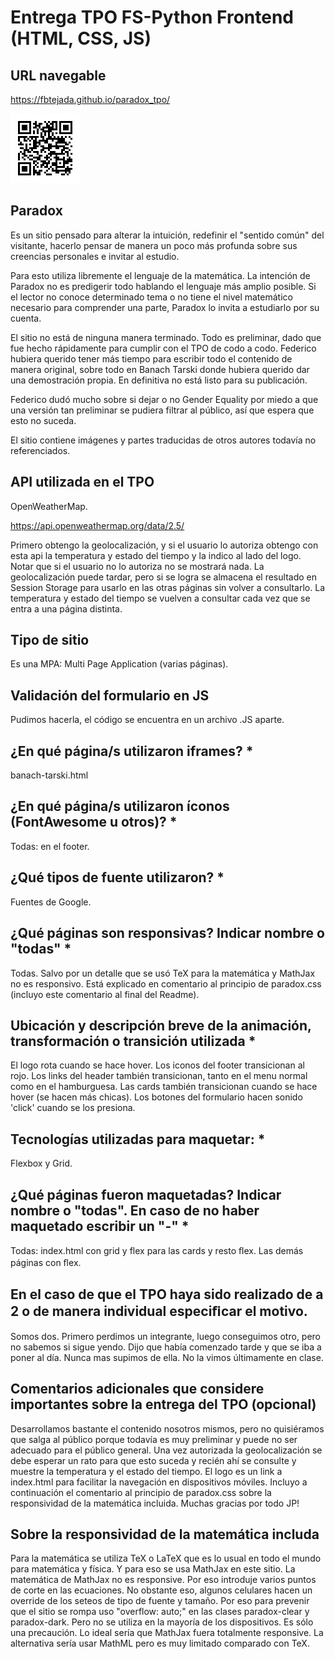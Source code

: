 # Entrega TPO FS-Python Frontend (HTML, CSS, JS)

## URL navegable

https://fbtejada.github.io/paradox_tpo/

![QR](images/paradox_tpo_QR.png)

## Paradox

Es un sitio pensado para alterar la intuición, redefinir el "sentido común" del visitante, hacerlo pensar de manera un poco más profunda sobre sus creencias personales e invitar al estudio.

Para esto utiliza libremente el lenguaje de la matemática. La intención de Paradox no es predigerir todo hablando el lenguaje más amplio posible. Si el lector no conoce determinado tema o no tiene el nivel matemático necesario para comprender una parte, Paradox lo invita a estudiarlo por su cuenta.

El sitio no está de ninguna manera terminado. Todo es preliminar, dado que fue hecho rápidamente para cumplir con el TPO de codo a codo. Federico hubiera querido tener más tiempo para escribir todo el contenido de manera original, sobre todo en Banach Tarski donde hubiera querido dar una demostración propia. En definitiva no está listo para su publicación.

Federico dudó mucho sobre si dejar o no Gender Equality por miedo a que una versión tan preliminar se pudiera filtrar al público, así que espera que esto no suceda.

El sitio contiene imágenes y partes traducidas de otros autores todavía no referenciados.

## API utilizada en el TPO

OpenWeatherMap.

https://api.openweathermap.org/data/2.5/

Primero obtengo la geolocalización, y si el usuario lo autoriza obtengo con esta api la temperatura y estado del tiempo y la indico al lado del logo.
Notar que si el usuario no lo autoriza no se mostrará nada.
La geolocalización puede tardar, pero si se logra se almacena el resultado en Session Storage para usarlo en las otras páginas sin volver a consultarlo.
La temperatura y estado del tiempo se vuelven a consultar cada vez que se entra a una página distinta.

## Tipo de sitio

Es una MPA: Multi Page Application (varias páginas).

## Validación del formulario en JS

Pudimos hacerla, el código se encuentra en un archivo .JS aparte.

## ¿En qué página/s utilizaron iframes? *

banach-tarski.html

## ¿En qué página/s utilizaron íconos (FontAwesome u otros)? *

Todas: en el footer.

## ¿Qué tipos de fuente utilizaron? *

Fuentes de Google.

## ¿Qué páginas son responsivas? Indicar nombre o "todas" *

Todas. Salvo por un detalle que se usó TeX para la matemática y MathJax no es responsivo. Está explicado en comentario al principio de paradox.css (incluyo este comentario al final del Readme).

## Ubicación y descripción breve de la animación, transformación o transición utilizada *

El logo rota cuando se hace hover. Los iconos del footer transicionan al rojo. Los links del header también transicionan, tanto en el menu normal como en el hamburguesa.
Las cards también transicionan cuando se hace hover (se hacen más chicas).
Los botones del formulario hacen sonido 'click' cuando se los presiona.

## Tecnologías utilizadas para maquetar: *

Flexbox y Grid.

## ¿Qué páginas fueron maquetadas? Indicar nombre o "todas". En caso de no haber maquetado escribir un "-" *

Todas: index.html con grid y flex para las cards y resto ﬂex. Las demás páginas con ﬂex.

## En el caso de que el TPO haya sido realizado de a 2 o de manera individual especiﬁcar el motivo.

Somos dos. Primero perdimos un integrante, luego conseguimos otro, pero no sabemos si sigue yendo. 
Dijo que había comenzado tarde y que se iba a poner al día. Nunca mas supimos de ella.
No la vimos últimamente en clase.

## Comentarios adicionales que considere importantes sobre la entrega del TPO (opcional)

Desarrollamos bastante el contenido nosotros mismos, pero no quisiéramos que salga al público porque todavía es muy preliminar y puede no ser adecuado para el público general.
Una vez autorizada la geolocalización se debe esperar un rato para que esto suceda y recién ahí se consulte y muestre la temperatura y el estado del tiempo. 
El logo es un link a index.html para facilitar la navegación en dispositivos móviles.
Incluyo a continuación el comentario al principio de paradox.css sobre la responsividad de la matemática incluida.
Muchas gracias por todo JP!

## Sobre la responsividad de la matemática includa

Para la matemática se utiliza TeX o LaTeX que es lo usual en todo el mundo para matemática y física. 
Y para eso se usa MathJax en este sitio.
La matemática de MathJax no es responsive.
Por eso introduje varios puntos de corte en las ecuaciones. 
No obstante eso, algunos celulares hacen un override de los seteos de tipo de fuente y tamaño.
Por eso para prevenir que el sitio se rompa uso "overflow: auto;" en las clases paradox-clear y paradox-dark.
Pero no se utiliza en la mayoría de los dispositivos.
Es sólo una precaución.
Lo ideal sería que MathJax fuera totalmente responsive.
La alternativa sería usar MathML pero es muy limitado comparado con TeX.

